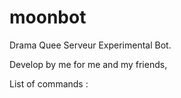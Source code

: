 # moonbot
Drama Quee Serveur Experimental Bot.

Develop by me for me and my friends,

List of commands :
